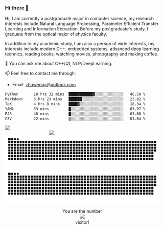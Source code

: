 ### Hi there 👋

<!--
**Leonezz/Leonezz** is a ✨ _special_ ✨ repository because its `README.md` (this file) appears on your GitHub profile.

Here are some ideas to get you started:

-->

Hi, I am currently a postgraduate major in computer science, my research interests include Natural Language Processing, Parameter Efficient Transfer Learning and Information Extraction. Before my postgraduate's study, I graduate from the optical major of physics faculty.

In addition to my academic study, I am also a person of wide interests, my interests include modern C++, embedded systems, advanced deep learning technics, reading books, watching movies, photography and making coffee.

💬 You can ask me about C++/Qt, NLP/DeepLearning.

📫 Feel free to contact me through:

- Email: zhuwenqa@outlook.com

<!--START_SECTION:waka-->

```text
Python       10 hrs 32 mins  ███████████▓░░░░░░░░░░░░░   46.58 %
Markdown     5 hrs 23 mins   ██████░░░░░░░░░░░░░░░░░░░   23.82 %
TeX          4 hrs 8 mins    ████▓░░░░░░░░░░░░░░░░░░░░   18.34 %
YAML         53 mins         █░░░░░░░░░░░░░░░░░░░░░░░░   03.97 %
EJS          48 mins         █░░░░░░░░░░░░░░░░░░░░░░░░   03.60 %
CSV          22 mins         ▒░░░░░░░░░░░░░░░░░░░░░░░░   01.64 %
```

<!--END_SECTION:waka-->

<img width="440px" align="left" src="https://github-readme-stats.vercel.app/api?username=Leonezz&count_private=true&show_icons=true&include_all_commits=true&theme=vue"/>
<img width="360px" align="right" src="https://github-readme-stats.vercel.app/api/top-langs/?username=Leonezz&hide=TeX&layout=compact&theme=vue"/>

![GitHub Snake Light](https://raw.githubusercontent.com/Leonezz/Leonezz/output/github-contribution-grid-snake-light.svg#gh-light-mode-only)![GitHub Snake dark](https://raw.githubusercontent.com/Leonezz/Leonezz/output/github-contribution-grid-snake-dark.svg#gh-dark-mode-only)

<p align="center">
  You are the number</br> 
  <img src="https://profile-counter.glitch.me/leonezz/count.svg" /></br>
  visitor!
</p>
